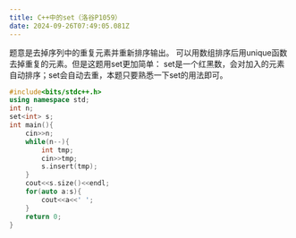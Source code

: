```yaml
---
title: C++中的set（洛谷P1059）
date: 2024-09-26T07:49:05.081Z
---
```


题意是去掉序列中的重复元素并重新排序输出。
可以用数组排序后用unique函数去掉重复的元素。但是这题用set更加简单：
set是一个红黑数，会对加入的元素自动排序；set会自动去重，本题只要熟悉一下set的用法即可。
```c++
#include<bits/stdc++.h>
using namespace std;
int n;
set<int> s;
int main(){
	cin>>n;
	while(n--){
		int tmp;
		cin>>tmp;
		s.insert(tmp);
	}
	cout<<s.size()<<endl;
	for(auto a:s){
		cout<<a<<' ';
	}
	return 0;
}
```
